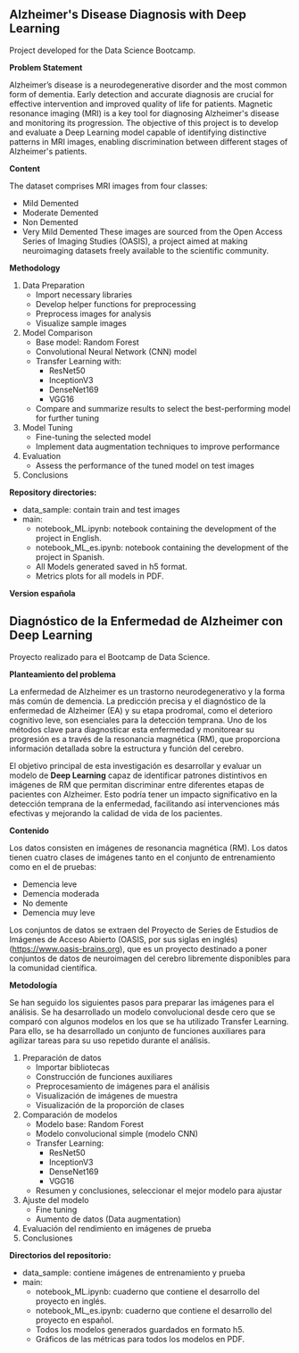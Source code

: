 ## Alzheimer's Disease Diagnosis with Deep Learning
Project developed for the Data Science Bootcamp.

**Problem Statement**

Alzheimer’s disease is a neurodegenerative disorder and the most common form of dementia. Early detection and accurate diagnosis are crucial for effective intervention and improved quality of life for patients. Magnetic resonance imaging (MRI) is a key tool for diagnosing Alzheimer's disease and monitoring its progression. The objective of this project is to develop and evaluate a Deep Learning model capable of identifying distinctive patterns in MRI images, enabling discrimination between different stages of Alzheimer's patients.

**Content**

The dataset comprises MRI images from four classes:
  + Mild Demented
  + Moderate Demented
  + Non Demented
  + Very Mild Demented
These images are sourced from the Open Access Series of Imaging Studies (OASIS), a project aimed at making neuroimaging datasets freely available to the scientific community.

**Methodology**

1. Data Preparation
    + Import necessary libraries
    + Develop helper functions for preprocessing
    + Preprocess images for analysis
    + Visualize sample images
2. Model Comparison
    + Base model: Random Forest
    + Convolutional Neural Network (CNN) model
    + Transfer Learning with:
      - ResNet50
      - InceptionV3
      -	DenseNet169
      -	VGG16
    + Compare and summarize results to select the best-performing model for further tuning
3. Model Tuning
    + Fine-tuning the selected model
    + Implement data augmentation techniques to improve performance
4. Evaluation
    + Assess the performance of the tuned model on test images
5. Conclusions

**Repository directories:**

-	data_sample: contain train and test images
-	main:
    -	notebook_ML.ipynb: notebook containing the development of the project in English.
    -	notebook_ML_es.ipynb: notebook containing the development of the project in Spanish.
    -	All Models generated saved in h5 format.
    -	Metrics plots for all models in PDF.


______________Version española______________

## Diagnóstico de la Enfermedad de Alzheimer con Deep Learning

Proyecto realizado para el Bootcamp de Data Science.

**Planteamiento del problema**

La enfermedad de Alzheimer es un trastorno neurodegenerativo y la forma más común de demencia. La predicción precisa y el diagnóstico de la enfermedad de Alzheimer (EA) y su etapa prodromal, como el deterioro cognitivo leve, son esenciales para la detección temprana. Uno de los métodos clave para diagnosticar esta enfermedad y monitorear su progresión es a través de la resonancia magnética (RM), que proporciona información detallada sobre la estructura y función del cerebro.

El objetivo principal de esta investigación es desarrollar y evaluar un modelo de **Deep Learning** capaz de identificar patrones distintivos en imágenes de RM que permitan discriminar entre diferentes etapas de pacientes con Alzheimer. Esto podría tener un impacto significativo en la detección temprana de la enfermedad, facilitando así intervenciones más efectivas y mejorando la calidad de vida de los pacientes.

**Contenido**

Los datos consisten en imágenes de resonancia magnética (RM). Los datos tienen cuatro clases de imágenes tanto en el conjunto de entrenamiento como en el de pruebas:

- Demencia leve
- Demencia moderada
- No demente
- Demencia muy leve

Los conjuntos de datos se extraen del Proyecto de Series de Estudios de Imágenes de Acceso Abierto (OASIS, por sus siglas en inglés) (https://www.oasis-brains.org), que es un proyecto destinado a poner conjuntos de datos de neuroimagen del cerebro libremente disponibles para la comunidad científica.

**Metodología**

Se han seguido los siguientes pasos para preparar las imágenes para el análisis. Se ha desarrollado un modelo convolucional desde cero que se comparó con algunos modelos en los que se ha utilizado Transfer Learning. Para ello, se ha desarrollado un conjunto de funciones auxiliares para agilizar tareas para su uso repetido durante el análisis.

1. Preparación de datos
    + Importar bibliotecas
    + Construcción de funciones auxiliares
    + Preprocesamiento de imágenes para el análisis
    + Visualización de imágenes de muestra
    + Visualización de la proporción de clases
2. Comparación de modelos
    + Modelo base: Random Forest
    + Modelo convolucional simple (modelo CNN)
    + Transfer Learning:
        - ResNet50
        - InceptionV3
        - DenseNet169
        - VGG16
    + Resumen y conclusiones, seleccionar el mejor modelo para ajustar
3. Ajuste del modelo
    + Fine tuning
    + Aumento de datos (Data augmentation)
4. Evaluación del rendimiento en imágenes de prueba
5. Conclusiones

**Directorios del repositorio:**

- data_sample: contiene imágenes de entrenamiento y prueba
- main:
  - notebook_ML.ipynb: cuaderno que contiene el desarrollo del proyecto en inglés.
  - notebook_ML_es.ipynb: cuaderno que contiene el desarrollo del proyecto en español.
  - Todos los modelos generados guardados en formato h5.
  - Gráficos de las métricas para todos los modelos en PDF.
